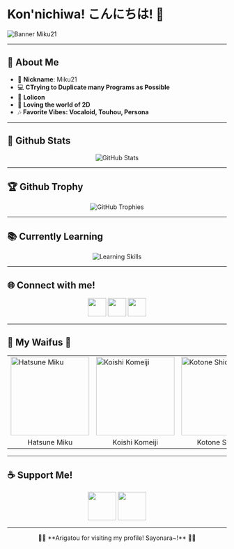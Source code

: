 # Kon'nichiwa! こんにちは! 🌸

![Banner Miku21](https://i.ibb.co/zbhmXsn/bg.jpg)

---

## 💙 About Me

- 🌸 **Nickname**: Miku21
- 💻 **CTrying to Duplicate many Programs as Possible**
- 🎀 **Lolicon**
- 🔭 **Loving the world of 2D**
- 🎶 **Favorite Vibes: Vocaloid, Touhou, Persona**

---

## 🚀 Github Stats

<p align="center">
  <img src="https://github-readme-stats.vercel.app/api?username=Miku21750&include_all_commits=true&count_private=true&show_icons=true&line_height=20&title_color=ff79c6&icon_color=ffb86c&text_color=ffffff&bg_color=0D1117" alt="GitHub Stats" />
</p>

---

## 🏆 Github Trophy

<p align="center">
  <img src="https://github-profile-trophy.vercel.app/?username=Miku21750&theme=dracula&margin-w=10" alt="GitHub Trophies" />
</p>

---

## 📚 Currently Learning

<p align="center">
  <img src="https://skillicons.dev/icons?i=html,css,js,php,mysql,bootstrap,laravel,nodejs,npm,bots,discord,mongodb,react,nextjs,vite,prisma,postman,powershell,py,vscode,unity,ae&theme=dark" alt="Learning Skills" />
</p>

---

## 🌐 Connect with me!

<p align="center">
  <a href="https://api.whatsapp.com/send?phone=6283834685279"><img src="https://upload.wikimedia.org/wikipedia/commons/6/6b/WhatsApp.svg" width="42" height="42"></a>
  <a href="https://twitter.com/Miku2111"><img src="https://upload.wikimedia.org/wikipedia/commons/6/6f/Logo_of_Twitter.svg" width="42" height="42"></a>
  <a href="https://instagram.com/_.miku21"><img src="https://upload.wikimedia.org/wikipedia/commons/thumb/9/95/Instagram_logo_2022.svg/2048px-Instagram_logo_2022.svg.png" width="42" height="42"></a>
</p>

---

## 💖 My Waifus 💖

<table align="center">
  <tr>
    <td><img src="https://i.ibb.co/6JRcV0K/20220929-133008.jpg" width="180" height="180" alt="Hatsune Miku"></td>
    <td><img src="https://i.ibb.co/hfhS0cd/794cdf8bd464220d70698e3af1179178.jpg" width="180" height="180" alt="Koishi Komeiji"></td>
    <td><img src="https://i.ibb.co/yVjHpmN/tumblr-82e17df4240b8b6ff394fecb76f1ca08-e61cc51e-400.png" width="180" height="180" alt="Kotone Shiomi"></td>
    <td><img src="https://i.ibb.co/Fg0VCfh/0ap7387dh2t41.webp" width="180" height="180" alt="Core!Frisk"></td>
  </tr>
  <tr>
    <td align="center">Hatsune Miku</td>
    <td align="center">Koishi Komeiji</td>
    <td align="center">Kotone Shiomi</td>
    <td align="center">Core!Frisk</td>
  </tr>
</table>

---

## ☕ Support Me!

<p align="center">
  <a href="https://saweria.co/Miku21Margareth"><img src="https://i.ibb.co/fCTqhZ6/01c81f8c-18c9-47d7-b7ad-c04058016626-225x225.png" width="65" height="65"></a>
  <a href="https://trakteer.id/miku21-margareth"><img src="https://i.ibb.co/QDvCgCd/trakteer-icon-thumbnail.png" width="65" height="65"></a>
</p>

---

<p align="center">🌸✨ **Arigatou for visiting my profile! Sayonara~!** 🌸✨</p>
